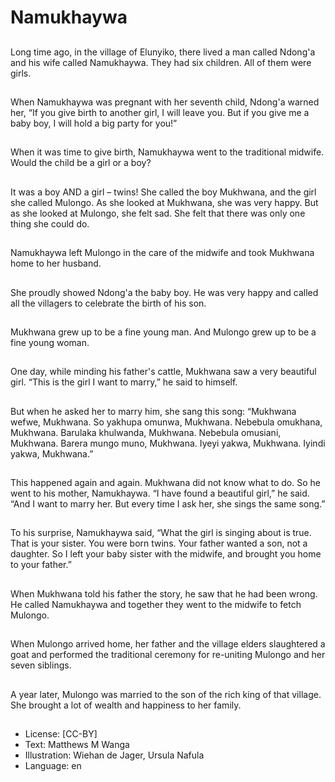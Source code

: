 # Namukhaywa

##
Long time ago, in the village of
Elunyiko, there lived a man
called Ndong'a and his wife
called Namukhaywa. They had
six children. All of them were
girls.

##
When Namukhaywa was
pregnant with her seventh
child, Ndong'a warned her, “If
you give birth to another girl, I
will leave you. But if you give
me a baby boy, I will hold a big
party for you!”

##
When it was time to give birth,
Namukhaywa went to the
traditional midwife. Would the
child be a girl or a boy?

##
It was a boy AND a girl – twins!
She called the boy Mukhwana,
and the girl she called Mulongo.
As she looked at Mukhwana,
she was very happy. But as she
looked at Mulongo, she felt sad.
She felt that there was only one
thing she could do.

##
Namukhaywa left Mulongo in
the care of the midwife and
took Mukhwana home to her
husband.

##
She proudly showed Ndong'a
the baby boy. He was very
happy and called all the
villagers to celebrate the birth
of his son.

##
Mukhwana grew up to be a fine
young man. And Mulongo grew
up to be a fine young woman.

##
One day, while minding his
father's cattle, Mukhwana saw a
very beautiful girl.
“This is the girl I want to
marry,” he said to himself.

##
But when he asked her to marry
him, she sang this song:
“Mukhwana wefwe, Mukhwana.
So yakhupa omunwa,
Mukhwana.
Nebebula omukhana,
Mukhwana.
Barulaka khulwanda,
Mukhwana.
Nebebula omusiani, Mukhwana.
Barera mungo muno,
Mukhwana.
Iyeyi yakwa, Mukhwana.
Iyindi yakwa, Mukhwana.”

##
This happened again and again.
Mukhwana did not know what
to do. So he went to his mother,
Namukhaywa.
“I have found a beautiful girl,”
he said. “And I want to marry
her. But every time I ask her,
she sings the same song.”

##
To his surprise, Namukhaywa
said, “What the girl is singing
about is true. That is your sister.
You were born twins. Your father
wanted a son, not a daughter.
So I left your baby sister with
the midwife, and brought you
home to your father.”

##
When Mukhwana told his father
the story, he saw that he had
been wrong. He called
Namukhaywa and together they
went to the midwife to fetch
Mulongo.

##
When Mulongo arrived home,
her father and the village elders
slaughtered a goat and
performed the traditional
ceremony for
re-uniting Mulongo and her
seven siblings.

##
A year later, Mulongo was
married to the son of the rich
king of that village. She brought
a lot of wealth and happiness to
her family.

##
* License: [CC-BY]
* Text: Matthews M Wanga
* Illustration: Wiehan de Jager, Ursula Nafula
* Language: en
